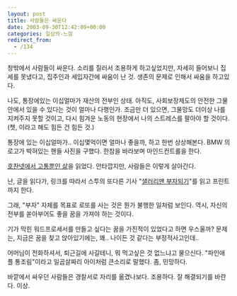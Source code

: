 ```yaml
---
layout: post
title: 사람들은 싸운다
date: 2003-09-30T12:42:09+00:00
categories: 일상의-느낌
redirect_from:
  - /134
---
```


창밖에서 사람들이 싸운다. 소리를 질러서 조용하게 하고싶었지만, 자세히 들어보니 집세를 못냈다고, 집주인과 세입자간에 싸움이 난 것. 생존의 문제로 인해서 싸움을 하고있다.

나도, 통장에있는 이십얼마가 재산의 전부인 상태. 아직도, 사회보장제도의 안전한 그물안에서 있을 수 있다는 것이 얼마나 다행인가. 조금만 더 있으면, 그물망도 더이상 나를 지켜주지 못할 것이고, 다시 힘겨운 노동의 현장에서 나의 스트레스를 팔아야 할 것이다. (쳇, 이라고 해도 힘든 건 힘든 것.)

통장에 있는 이십얼마가.. 이십몇억이면 얼마나 좋을까, 하고 한번 상상해본다. BMW 의 로고가 박혀있는 핸들 사진을 구했다. 한참을 바라보며 마인드컨트롤을 한다.

<a href="http://hochan.net/archives/2003/09/30@05:27PM.html" target="black">호찬넷에서 고통뿐인 삶</a>을 읽었다. 안타깝지만, 사람들은 이렇게 살아간다.

난, 글을 읽다가, 링크를 따라서 스투의 또다른 기사 "<a href="http://www.stoo.com/html/stooview/2003/0901/091945266713151100.html" target="black">샐러리맨 부자되기</a>"를 읽고 프린트까지 한다.

그래, "부자" 자체를 목표로 로또를 사는 것은 뭔가 불행한 일처럼 보인다. 역시, 자신의 전부를 쏟아부어도 좋을 꿈을 가져야 하는 것이다.

기가 막힌 워드프로세서를 만들고 싶다는 꿈을 가진적이 있었다고 하면 우스울까? 문제는, 지금은 꿈을 찾고 앉아있기에는, 꽤.. 나이든 것 같다는 부정적사고인데..

어머님이 전화하셔서, 퇴근길에 사갈테니, 뭐 먹고싶은 것 없느냐고 물으신다. "파인애플 통조림"이라고 일곱살짜리 아이처럼 큰소리로 말했다. 좀, 민망하다.

바깥에서 싸우던 사람들은 경찰서로 자리를 옮겼나보다. 조용하다. 잘 해결되기를 바란다. 이상.
